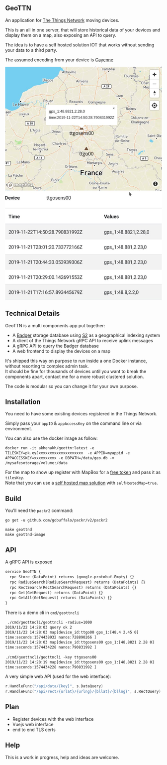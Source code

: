 GeoTTN
------

An application for [The Things Network](https://www.thethingsnetwork.org/) moving devices.

This is an all in one server, that will store historical data of your devices and display them on a map, also exposing an API to query.  

The idea is to have a self hosted solution IOT that works without sending your data to a third party.

The assumed encoding from your device is [Cayenne](https://developers.mydevices.com/cayenne/docs/lora/#lora-cayenne-low-power-payload)


![Current web interface](/img/interface.jpg?raw=true "Inteface")

## Technical Details

GeoTTN is a multi components app put together:

- A [Badger](https://github.com/dgraph-io/badger) storage database using [S2](https://s2geometry.io/) as a geographical indexing system
- A client of the Things Network gRPC API to receive uplink messages
- A gRPC API to query the Badger database
- A web frontend to display the devices on a map

It's shipped this way on purpose to run inside a one Docker instance, without resorting to complex admin task.  
It should be fine for thousands of devices until you want to break the components apart, contact me for a more robust clustered solution.

The code is modular so you can change it for your own purpose.

## Installation

You need to have some existing devices registered in the Things Network.  

Simply pass your `appID` & `appAccessKey` on the command line or via environment.

You can also use the docker image as follow:

```
docker run -it akhenakh/geottn:latest -e TILESKEY=pk.eyJxxxxxxxxxxxxxxxxxxxx  -e APPID=myappid -e APPACCESSKEY=xxxxxxxxxx -e DBPATH=/data/geo.db -v /mysafesotorage/volume:/data
```

For the map to show up register with MapBox for a [free token](https://account.mapbox.com/access-tokens/) and pass it as `tilesKey`.  
Note that you can use a [self hosted map solution](https://blog.nobugware.com/post/2019/self_hosted_world_maps/) with `selfHostedMap=true`.



## Build

You'll need the `packr2` command:
```
go get -u github.com/gobuffalo/packr/v2/packr2
```

```
make geottnd
make geottnd-image
```

## API
A gRPC API is exposed 

```proto
service GeoTTN {
  rpc Store (DataPoint) returns (google.protobuf.Empty) {}
  rpc RadiusSearch(RadiusSearchRequest) returns (DataPoints) {}
  rpc RectSearch(RectSearchRequest) returns (DataPoints) {}
  rpc Get(GetRequest) returns (DataPoint) {}
  rpc GetAll(GetRequest) returns (DataPoints) {}
}
```

There is a demo cli in `cmd/geottncli`

```
 ./cmd/geottncli/geottncli -radius=1000
2019/11/22 14:28:03 query ok 2
2019/11/22 14:28:03 map[device_id:ttgo00 gps_1:[48.4 2.45 0] time:seconds:1574438932 nanos:728890266 ]
2019/11/22 14:28:03 map[device_id:ttgosens00 gps_1:[48.8821 2.28 0] time:seconds:1574434228 nanos:790831992 ]

./cmd/geottncli/geottncli -key ttgosens00  
2019/11/22 14:28:19 map[device_id:ttgosens00 gps_1:[48.8821 2.28 0] time:seconds:1574434228 nanos:790831992 ]

```

A very simple web API (used for the web interface):
```go
r.HandleFunc("/api/data/{key}", s.DataQuery)
r.HandleFunc("/api/rect/{urlat}/{urlng}/{bllat}/{bllng}", s.RectQuery)
```


## Plan

- Register devices with the web interface
- Vuejs web interface
- end to end TLS certs

## Help

This is a work in progress, help and ideas are welcome.